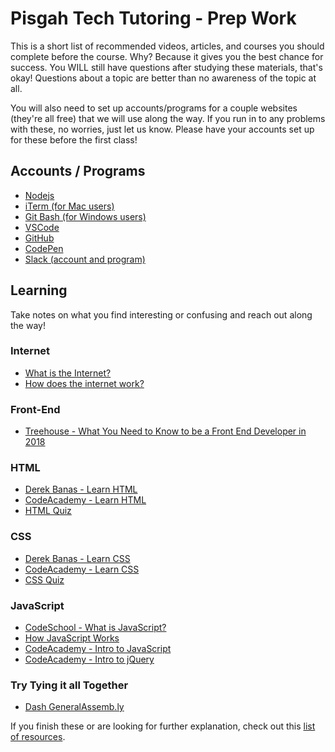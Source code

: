 # Pisgah Tech Tutoring - Prep Work

This is a short list of recommended videos, articles, and courses you should complete before the course.  Why?  Because it gives you the best chance for success.  You WILL still have questions after studying these materials, that's okay!  Questions about a topic are better than no awareness of the topic at all.

You will also need to set up accounts/programs for a couple websites (they're all free) that we will use along the way.  If you run in to any problems with these, no worries, just let us know. Please have your accounts set up for these before the first class!

## Accounts / Programs
- [Nodejs](https://nodejs.org/en/download/)
- [iTerm (for Mac users)](https://www.iterm2.com/)
- [Git Bash (for Windows users)](https://git-scm.com/download/win)
- [VSCode](https://code.visualstudio.com/Download)
- [GitHub](https://github.com/join)
- [CodePen](https://codepen.io/accounts/signup)
- [Slack (account and program)](https://slack.com/downloads/)

## Learning

Take notes on what you find interesting or confusing and reach out along the way!

### Internet
- [What is the Internet?](https://www.youtube.com/watch?v=Dxcc6ycZ73M)
- [How does the internet work?](https://www.youtube.com/watch?v=7XoaoFjKqYM)

### Front-End
- [Treehouse - What You Need to Know to be a Front End Developer in 2018](https://www.youtube.com/watch?v=Xd7huBu39qk)

### HTML
- [Derek Banas - Learn HTML](https://www.youtube.com/watch?v=Ggh_y-33Eso)
- [CodeAcademy - Learn HTML](https://www.codecademy.com/learn/learn-html)
- [HTML Quiz](https://skillvalue.com/en/quizzes/front-end/html5-beginner-level)

### CSS
- [Derek Banas - Learn CSS](https://www.youtube.com/watch?v=I-rTKuEhrCM&list=PL07454EA7FF8D28AB)
- [CodeAcademy - Learn CSS](https://www.codecademy.com/learn/learn-css)
- [CSS Quiz](https://www.w3schools.com/quiztest/quiztest.asp?qtest=CSS)

### JavaScript
- [CodeSchool - What is JavaScript?](https://www.youtube.com/watch?v=nItSSTwBvSU)
- [How JavaScript Works](https://www.youtube.com/watch?v=b1ieJtIx1NY)
- [CodeAcademy - Intro to JavaScript](https://www.codecademy.com/learn/introduction-to-javascript)
- [CodeAcademy - Intro to jQuery](https://www.codecademy.com/learn/learn-jquery)

### Try Tying it all Together
- [Dash GeneralAssemb.ly](https://dash.generalassemb.ly/)

If you finish these or are looking for further explanation, check out this [list of resources](https://github.com/pisgah-tech-tutoring/resources).